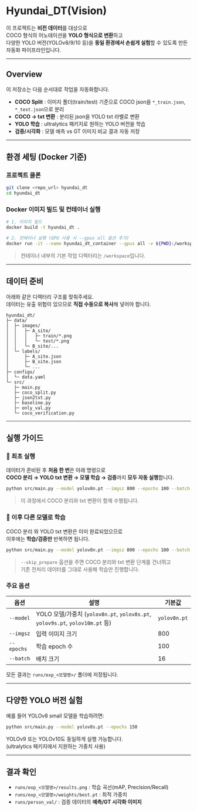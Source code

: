 # Hyundai_DT(Vision)

이 프로젝트는 **비전 데이터**를 대상으로  
COCO 형식의 어노테이션을 **YOLO 형식으로 변환**하고  
다양한 YOLO 버전(YOLOv8/9/10 등)을 **동일 환경에서 손쉽게 실험**할 수 있도록 만든  
자동화 파이프라인입니다.

---

## Overview
이 저장소는 다음 순서대로 작업을 자동화합니다.

- **COCO Split** : 이미지 폴더(train/test) 기준으로 COCO json을 `*_train.json`, `*_test.json`으로 분리  
- **COCO → txt 변환** : 분리된 json을 YOLO txt 라벨로 변환  
- **YOLO 학습** : ultralytics 패키지로 원하는 YOLO 버전을 학습  
- **검증/시각화** : 모델 예측 vs GT 이미지 비교 결과 자동 저장

---

## 환경 세팅 (Docker 기준)

### 프로젝트 클론
```bash
git clone <repo_url> hyundai_dt
cd hyundai_dt
```

### Docker 이미지 빌드 및 컨테이너 실행
```bash
# 1. 이미지 빌드
docker build -t hyundai_dt .

# 2. 컨테이너 실행 (GPU 사용 시 --gpus all 옵션 추가)
docker run -it --name hyundai_dt_container --gpus all -v ${PWD}:/workspace hyundai_dt /bin/bash
```
> 컨테이너 내부의 기본 작업 디렉터리는 `/workspace`입니다.

---

## 데이터 준비

아래와 같은 디렉터리 구조를 맞춰주세요.  
데이터는 유출 위험이 있으므로 **직접 수동으로 복사**해 넣어야 합니다.

```
hyundai_dt/
├─ data/
│  ├─ images/
│  │   ├─ A_site/
│  │   │   ├─ train/*.png
│  │   │   └─ test/*.png
│  │   └─ B_site/...
│  └─ labels/
│      ├─ A_site.json
│      ├─ B_site.json
│      └─ ...
├─ configs/
│  └─ data.yaml
└─ src/
   ├─ main.py
   ├─ coco_split.py
   ├─ json2txt.py
   ├─ baseline.py
   ├─ only_val.py
   └─ coco_verification.py
```

---

## 실행 가이드

### 🔹 최초 실행
데이터가 준비된 후 **처음 한 번**은 아래 명령으로  
**COCO 분리 → YOLO txt 변환 → 모델 학습 → 검증**까지 **모두 자동 실행**합니다.
```bash
python src/main.py --model yolov8n.pt --imgsz 800 --epochs 100 --batch 16
```
> 이 과정에서 COCO 분리와 txt 변환이 함께 수행됩니다.

### 🔹 이후 다른 모델로 학습
COCO 분리 와 YOLO txt 변환은 이미 완료되었으므로  
이후에는 **학습/검증만** 반복하면 됩니다.
```bash
python src/main.py --model yolov8n.pt --imgsz 800 --epochs 100 --batch 16 --skip_prepare
```
> `--skip_prepare` 옵션을 주면 COCO 분리와 txt 변환 단계를 건너뛰고  
> 기존 전처리 데이터를 그대로 사용해 학습만 진행합니다.

### 주요 옵션
| 옵션 | 설명 | 기본값 |
|------|------|------|
| `--model` | YOLO 모델/가중치 (`yolov8n.pt`, `yolov8s.pt`, `yolov9s.pt`, `yolov10m.pt` 등) | `yolov8n.pt` |
| `--imgsz` | 입력 이미지 크기 | 800 |
| `--epochs` | 학습 epoch 수 | 100 |
| `--batch` | 배치 크기 | 16 |

모든 결과는 `runs/exp_<모델명>/` 폴더에 저장됩니다.

---

## 다양한 YOLO 버전 실험
예를 들어 YOLOv8 small 모델을 학습하려면:
```bash
python src/main.py --model yolov8s.pt --epochs 150
```
YOLOv9 또는 YOLOv10도 동일하게 실행 가능합니다.  
(ultralytics 패키지에서 지원하는 가중치 사용)

---

## 결과 확인
- `runs/exp_<모델명>/results.png` : 학습 곡선(mAP, Precision/Recall)
- `runs/exp_<모델명>/weights/best.pt` : 최적 가중치
- `runs/person_val/` : 검증 데이터의 **예측/GT 시각화 이미지**
